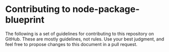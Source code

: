 # Contributing to node-package-blueprint

The following is a set of guidelines for contributing to this repository on GitHub. These are mostly guidelines, not rules. Use your best judgment, and feel free to propose changes to this document in a pull request.
